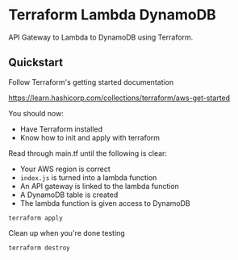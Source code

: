 # Terraform Lambda DynamoDB

API Gateway to Lambda to DynamoDB using Terraform.

## Quickstart

Follow Terraform's getting started documentation

https://learn.hashicorp.com/collections/terraform/aws-get-started

You should now:

- Have Terraform installed
- Know how to init and apply with terraform

Read through main.tf until the following is clear:

- Your AWS region is correct
- `index.js` is turned into a lambda function
- An API gateway is linked to the lambda function
- A DynamoDB table is created
- The lambda function is given access to DynamoDB

`terraform apply`

Clean up when you're done testing

`terraform destroy`
